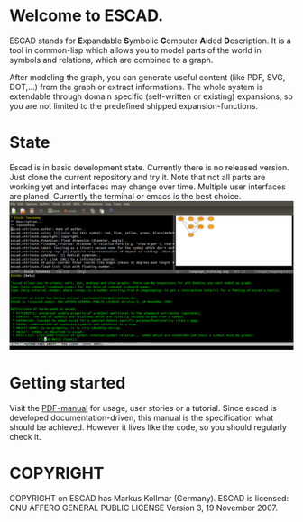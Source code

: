 # Welcome to ESCAD.

ESCAD stands for **E**xpandable **S**ymbolic **C**omputer **A**ided **D**escription. It is a tool in common-lisp which allows you to model parts of the world in symbols and relations, which are combined to a graph.

After modeling the graph, you can generate useful content (like PDF, SVG, DOT,...) from the graph or extract informations. The whole system is extendable through domain specific (self-written or existing) expansions, so you are not limited to the predefined shipped expansion-functions.

# State

Escad is in basic development state. Currently there is no released version. Just clone the current repository and try it. Note that not all parts are working yet and interfaces may change over time. Multiple user interfaces are planed. Currently the terminal or emacs is the best choice.
![escad-in_emacs](./doc/escad_emacs.png)

# Getting started

Visit the [PDF-manual](./doc/escad_manual.pdf) for usage, user stories or a tutorial. Since escad is developed documentation-driven, this manual is the specification what should be achieved. However it lives like the code, so you should regularly check it.

# COPYRIGHT

COPYRIGHT on ESCAD has Markus Kollmar (Germany).
ESCAD is licensed: GNU AFFERO GENERAL PUBLIC LICENSE Version 3, 19 November 2007.